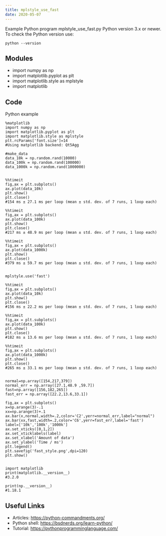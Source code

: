 ```yaml
---
title: mplstyle_use_fast
date: 2020-05-07
---
```

Example Python program mplstyle_use_fast.py
Python version 3.x or newer.
To check the Python version use:

    python --version

## Modules

* import numpy as np
* import matplotlib.pyplot as plt
* import matplotlib.style as mplstyle
* import matplotlib

## Code

Python example

    %matplotlib
    import numpy as np
    import matplotlib.pyplot as plt
    import matplotlib.style as mplstyle
    plt.rcParams['font.size']=14
    #Using matplotlib backend: Qt5Agg
    
    #make_data
    data_10k = np.random.rand(10000)
    data_100k = np.random.rand(100000)
    data_1000k = np.random.rand(1000000)
    
    
    %%timeit
    fig,ax = plt.subplots()
    ax.plot(data_10k)
    plt.show()
    plt.close()
    #154 ms ± 27.1 ms per loop (mean ± std. dev. of 7 runs, 1 loop each)
    
    %%timeit
    fig,ax = plt.subplots()
    ax.plot(data_100k)
    plt.show()
    plt.close()
    #217 ms ± 48.9 ms per loop (mean ± std. dev. of 7 runs, 1 loop each)
    
    %%timeit
    fig,ax = plt.subplots()
    ax.plot(data_1000k)
    plt.show()
    plt.close()
    #379 ms ± 59.7 ms per loop (mean ± std. dev. of 7 runs, 1 loop each)
    
    
    mplstyle.use('fast')
    
    %%timeit
    fig,ax = plt.subplots()
    ax.plot(data_10k)
    plt.show()
    plt.close()
    #156 ms ± 22.2 ms per loop (mean ± std. dev. of 7 runs, 1 loop each)
    
    %%timeit
    fig,ax = plt.subplots()
    ax.plot(data_100k)
    plt.show()
    plt.close()
    #182 ms ± 13.6 ms per loop (mean ± std. dev. of 7 runs, 1 loop each)
    
    %%timeit
    fig,ax = plt.subplots()
    ax.plot(data_1000k)
    plt.show()
    plt.close()
    #265 ms ± 33.1 ms per loop (mean ± std. dev. of 7 runs, 1 loop each)
    
    
    normal=np.array([154,217,379])
    normal_err = np.array([27.1,48.9 ,59.7])
    fast=np.array([156,182,265])
    fast_err = np.array([22.2,13.6,33.1])
    
    fig,ax = plt.subplots()
    x=np.arange(3)-.1
    xx=np.arange(3)+.1
    ax.bar(x,normal,width=.2,color='C2',yerr=normal_err,label="normal")
    ax.bar(xx,fast,width=.2,color='C6',yerr=fast_err,label='fast')
    label=['10k','100k','1000k']
    ax.set_xticks([0,1,2])
    ax.set_xticklabels(label)
    ax.set_xlabel('Amount of data')
    ax.set_ylabel('Time / ms')
    plt.legend()
    plt.savefig('fast_style.png',dpi=120)
    plt.show()
     
      
    import matplotlib
    print(matplotlib.__version__)
    #3.2.0
    
    print(np.__version__)
    #1.18.1

## Useful Links

- Articles: https://python-commandments.org/
- Python shell: https://bsdnerds.org/learn-python/
- Tutorial: https://pythonprogramminglanguage.com/
